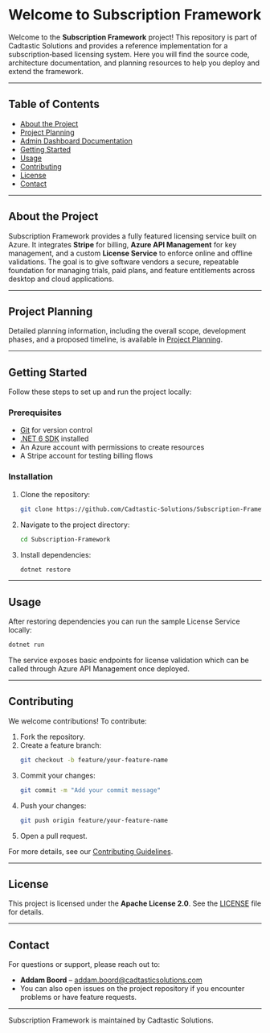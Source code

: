 # Welcome to Subscription Framework

Welcome to the **Subscription Framework** project! This repository is part of Cadtastic Solutions and provides a reference implementation for a subscription‑based licensing system. Here you will find the source code, architecture documentation, and planning resources to help you deploy and extend the framework.

---

## Table of Contents

- [About the Project](#about-the-project)
- [Project Planning](#project-planning)
- [Admin Dashboard Documentation](admin-dashboard/)
- [Getting Started](#getting-started)
- [Usage](#usage)
- [Contributing](#contributing)
- [License](#license)
- [Contact](#contact)

---

## About the Project

Subscription Framework provides a fully featured licensing service built on Azure. It integrates **Stripe** for billing, **Azure API Management** for key management, and a custom **License Service** to enforce online and offline validations. The goal is to give software vendors a secure, repeatable foundation for managing trials, paid plans, and feature entitlements across desktop and cloud applications.

---

## Project Planning

Detailed planning information, including the overall scope, development phases, and a proposed timeline, is available in [Project Planning](planning.md).

---

## Getting Started

Follow these steps to set up and run the project locally:

### Prerequisites
- [Git](https://git-scm.com/) for version control
- [.NET 6 SDK](https://dotnet.microsoft.com/download) installed
- An Azure account with permissions to create resources
- A Stripe account for testing billing flows

### Installation
1. Clone the repository:
   ```bash
   git clone https://github.com/Cadtastic-Solutions/Subscription-Framework.git
   ```
2. Navigate to the project directory:
   ```bash
   cd Subscription-Framework
   ```
3. Install dependencies:
   ```bash
   dotnet restore
   ```

---

## Usage

After restoring dependencies you can run the sample License Service locally:

```bash
dotnet run
```

The service exposes basic endpoints for license validation which can be called through Azure API Management once deployed.

---

## Contributing

We welcome contributions! To contribute:
1. Fork the repository.
2. Create a feature branch:
   ```bash
   git checkout -b feature/your-feature-name
   ```
3. Commit your changes:
   ```bash
   git commit -m "Add your commit message"
   ```
4. Push your changes:
   ```bash
   git push origin feature/your-feature-name
   ```
5. Open a pull request.

For more details, see our [Contributing Guidelines](CONTRIBUTING.md).

---

## License

This project is licensed under the **Apache License 2.0**. See the [LICENSE](LICENSE) file for details.

---

## Contact

For questions or support, please reach out to:
- **Addam Boord** – [addam.boord@cadtasticsolutions.com](mailto:addam.boord@cadtasticsolutions.com)
- You can also open issues on the project repository if you encounter problems or have feature requests.

---
Subscription Framework is maintained by Cadtastic Solutions.
